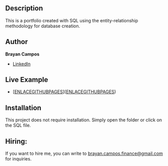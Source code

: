 ## Description

This is a portfolio created with SQL using the entity-relationship methodology for database creation.

## Author 
**Brayan Campos**

* [LinkedIn](https://www.linkedin.com/in/braycampos/)


## Live Example
- [[ENLACEGITHUBPAGES](https://braycampos.github.io/Database-Administrator/)]([ENLACEGITHUBPAGES](https://braycampos.github.io/Database-Administrator/))

## Installation
This project does not require installation. Simply open the folder or click on the SQL file.

## Hiring:
If you want to hire me, you can write to brayan.campos.finance@gmail.com for inquiries.
